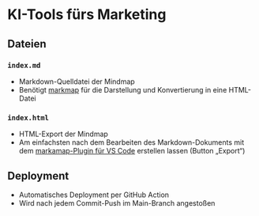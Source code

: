 # KI-Tools fürs Marketing

## Dateien

### `index.md`

- Markdown-Quelldatei der Mindmap
- Benötigt [markmap](https://markmap.js.org/) für die Darstellung und Konvertierung in eine HTML-Datei

### `index.html`

- HTML-Export der Mindmap
- Am einfachsten nach dem Bearbeiten des Markdown-Dokuments mit dem [markamap-Plugin für VS Code](https://marketplace.visualstudio.com/items?itemName=gera2ld.markmap-vscode) erstellen lassen (Button „Export“)

## Deployment

- Automatisches Deployment per GitHub Action
- Wird nach jedem Commit-Push im Main-Branch angestoßen
